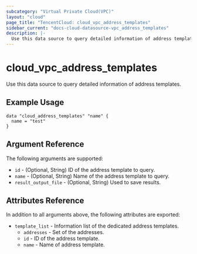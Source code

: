 ```yaml
---
subcategory: "Virtual Private Cloud(VPC)"
layout: "cloud"
page_title: "TencentCloud: cloud_vpc_address_templates"
sidebar_current: "docs-cloud-datasource-vpc_address_templates"
description: |-
  Use this data source to query detailed information of address templates.
---
```


# cloud_vpc_address_templates

Use this data source to query detailed information of address templates.

## Example Usage

```hcl
data "cloud_address_templates" "name" {
  name = "test"
}
```

## Argument Reference

The following arguments are supported:

* `id` - (Optional, String) ID of the address template to query.
* `name` - (Optional, String) Name of the address template to query.
* `result_output_file` - (Optional, String) Used to save results.

## Attributes Reference

In addition to all arguments above, the following attributes are exported:

* `template_list` - Information list of the dedicated address templates.
  * `addresses` - Set of the addresses.
  * `id` - ID of the address template.
  * `name` - Name of address template.


